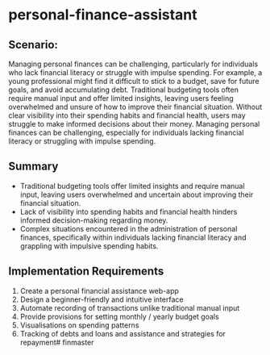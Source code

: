# personal-finance-assistant


## Scenario:
Managing personal finances can be challenging, particularly for individuals
who lack financial literacy or struggle with impulse spending. For example, a
young professional might find it difficult to stick to a budget, save for future
goals, and avoid accumulating debt. Traditional budgeting tools often require
manual input and offer limited insights, leaving users feeling overwhelmed
and unsure of how to improve their financial situation. Without clear visibility
into their spending habits and financial health, users may struggle to make
informed decisions about their money. Managing personal finances can be
challenging, especially for individuals lacking financial literacy or struggling
with impulse spending.

## Summary
* Traditional budgeting tools offer limited insights and require manual input,
leaving users overwhelmed and uncertain about improving their financial
situation.
* Lack of visibility into spending habits and financial health hinders informed
decision-making regarding money.
* Complex situations encountered in the administration of personal finances,
specifically within individuals lacking financial literacy and grappling with
impulsive spending habits.

## Implementation Requirements
1. Create a personal financial assistance web-app
2. Design a beginner-friendly and intuitive interface
3. Automate recording of transactions unlike traditional manual input
4. Provide provisions for setting monthly / yearly budget goals
5. Visualisations on spending patterns
6. Tracking of debts and loans and assistance and strategies for repayment#   f i n m a s t e r  
 